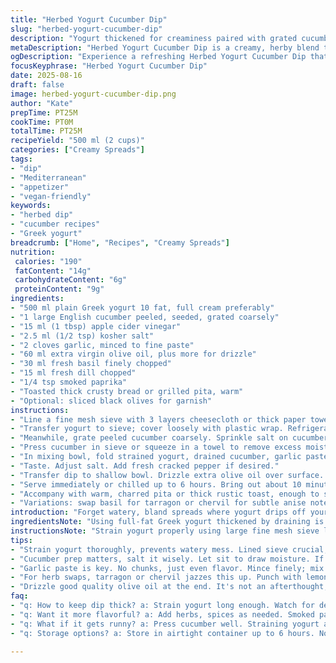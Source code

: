 ```yaml
---
title: "Herbed Yogurt Cucumber Dip"
slug: "herbed-yogurt-cucumber-dip"
description: "Yogurt thickened for creaminess paired with grated cucumber pressed of excess water. Aromatic fresh herbs swap traditional mint for basil, adding brightness. Garlic finely minced, olive oil incorporated for silkiness. Vinegar balances tang; smoked paprika adds subtle warmth. Let the yogurt strain till dense, texture crucial. Serve chilled with toasted rustic bread. Herbs and olive oil finish the plate. A refreshing twist on classic tzatziki, blending texture and herbal notes for a more layered savor. Works well with vegetable sticks or warm flatbread."
metaDescription: "Herbed Yogurt Cucumber Dip is a creamy, herby blend that redefines classic tzatziki. A refreshing scoop with warm pita or rustic bread."
ogDescription: "Experience a refreshing Herbed Yogurt Cucumber Dip that blends herbal notes with creamy yogurt. Perfect with warm bread or veggie sticks."
focusKeyphrase: "Herbed Yogurt Cucumber Dip"
date: 2025-08-16
draft: false
image: herbed-yogurt-cucumber-dip.png
author: "Kate"
prepTime: PT25M
cookTime: PT0M
totalTime: PT25M
recipeYield: "500 ml (2 cups)"
categories: ["Creamy Spreads"]
tags:
- "dip"
- "Mediterranean"
- "appetizer"
- "vegan-friendly"
keywords:
- "herbed dip"
- "cucumber recipes"
- "Greek yogurt"
breadcrumb: ["Home", "Recipes", "Creamy Spreads"]
nutrition: 
 calories: "190"
 fatContent: "14g"
 carbohydrateContent: "6g"
 proteinContent: "9g"
ingredients:
- "500 ml plain Greek yogurt 10 fat, full cream preferably"
- "1 large English cucumber peeled, seeded, grated coarsely"
- "15 ml (1 tbsp) apple cider vinegar"
- "2.5 ml (1/2 tsp) kosher salt"
- "2 cloves garlic, minced to fine paste"
- "60 ml extra virgin olive oil, plus more for drizzle"
- "30 ml fresh basil finely chopped"
- "15 ml fresh dill chopped"
- "1/4 tsp smoked paprika"
- "Toasted thick crusty bread or grilled pita, warm"
- "Optional: sliced black olives for garnish"
instructions:
- "Line a fine mesh sieve with 3 layers cheesecloth or thick paper towel; place over a bowl large enough to catch dripping whey."
- "Transfer yogurt to sieve; cover loosely with plastic wrap. Refrigerate 5 to 7 hours. Look for dense yogurty semi-solid texture with little drip. Discard whey collecting below."
- "Meanwhile, grate peeled cucumber coarsely. Sprinkle salt on cucumber, toss to combine. Let sit 8 to 12 minutes to draw out liquid."
- "Press cucumber in sieve or squeeze in a towel to remove excess moisture. Moisture will water down final dip—too wet wrecks creamy texture."
- "In mixing bowl, fold strained yogurt, drained cucumber, garlic paste, vinegar, olive oil, basil, dill, smoked paprika. Mix vigorously about 1-2 minutes till mixture looks cohesive and slightly glossy."
- "Taste. Adjust salt. Add fresh cracked pepper if desired."
- "Transfer dip to shallow bowl. Drizzle extra olive oil over surface. Sprinkling additional dill or basil. Optionally scatter sliced black olives."
- "Serve immediately or chilled up to 6 hours. Bring out about 10 minutes before serving from fridge so not icy cold."
- "Accompany with warm, charred pita or thick rustic toast, enough to scoop without tearing."
- "Variations: swap basil for tarragon or chervil for subtle anise notes. Add a teaspoon grated lemon zest for brightness if you want punch."
introduction: "Forget watery, bland spreads where yogurt drips off your spoon. Thickening yogurt is non-negotiable — whey drains off, leaving dense creaminess that clings. Texture is foundation here. Relying purely on cucumber moisture? Recipe tanks. Press that grated cucumber well; salt coaxing water out is a must but not a magic fix. Herbs swapped—basil for mint, dill for an added layer. Smoked paprika creeps in for understated warmth, not overwhelming or traditional, just enough to play off fresh coolness. Garlic is in paste form, no large chunks. Olive oil isn’t an afterthought — emulsifying it integrates fat into yogurt, creamy mouthfeel elevated. Serving with warm bread adds crunch and heat contrast. Dip brings punch to plain pita or toast. No fluff, just layered flavor and the kind of texture that makes you keep dipping. Atmosphere of aromatic kitchen, garlic sharp but mellow, herbs bright and fresh, olive oil lush, a whisper of smoke from paprika. That’s the canvas. Timing flexible but watch visual cues—thickened yogurt, drained cucumber, glossy mix. No soggy mess. Practical, memorable."
ingredientsNote: "Using full-fat Greek yogurt thickened by draining is key. Avoid low fat yogurts—they release more liquid, inconsistent texture. Straining yogurt overnight up to 8 hours is typical but 5-7 hours when in a cooled fridge works if well lined sieve is used. Cheesecloth layers or thick paper towel prevents yogurt seeping below, increasing strain efficiency. English cucumber preferred for mildness and fewer seeds; skin removed to avoid bitterness. Press grated cucumber firmly to avoid watery dip—excess liquid dilutes richness and breaks emulsification. Garlic minced to paste ensures even roughness, no overpowering chunks. Swap mint for fresh basil for herbal twang that's less common with tzatziki but harmonizes well. Dill remains classic herb accent but balanced with basil. Smoked paprika adds subtle background note replacing oregano for mild earthiness without harshness. Use good quality olive oil, as final drizzle is flavor highlight. If unavailable, mild buttery oil can substitute but oil richness will suffer. Bread must be thick and toasted for proper scoop support; flimsy pita tears."
instructionsNote: "Strain yogurt properly using large fine mesh sieve lined with 3 layers cheesecloth or several paper towels. Avoid single layer or thin cloth—it will let yogurt drip through too fast or clog. Watch for yogurt to look dense and creamy with minimal liquid dripping below. Discard collected whey. Salt sprinkled on grated cucumber draws moisture by osmosis. Letting sit minimum 8 minutes ensures proper drainage. Pressing grated cucumber by hand or with fine mesh sieve critical; leftover moisture is biggest rookie mistake that ruins dip texture, making it runny. Mixing vigorously is essential to emulsify olive oil into yogurt creating smooth consistent body. Gentle folding won't create proper texture. Garlic paste folds evenly and aromas release slowly. Taste after initial mixing; salt adjustment often needed depending on yogurt saltiness. Adding fresh cracked pepper can deepen flavor. Serve dip slightly chilled but not ice cold; too cold deadens aroma and flavors. Allow plain yogurt to sit out 10 minutes before serving for aroma to bloom. Olive oil drizzle and herb garnish at service add visual cue and fresh aroma, plus richness. Toast bread until just crisped but not burnt; warmish bread carries aroma and offers structural contrast for dipping. Control of texture and temperature makes difference between forgettable and memorable."
tips:
- "Strain yogurt thoroughly, prevents watery mess. Lined sieve crucial; cheesecloth does wonders. Squeeze out the whey, you'll see a richer dip. No shortcuts here."
- "Cucumber prep matters, salt it wisely. Let sit to draw moisture. If it's too wet, dip's trashed. Press firmly; avoid tepid results. Texture wins."
- "Garlic paste is key. No chunks, just even flavor. Mince finely; mix into yogurt for even taste. Dark, garlicky perfume blooms with each scoop. Keep it balanced."
- "For herb swaps, tarragon or chervil jazzes this up. Punch with lemon zest if you want. Flavor layers rock—textural hints too. Focus on freshness."
- "Drizzle good quality olive oil at the end. It's not an afterthought; elevates whole dish. Allow dip to sit for 10 minutes before serving to bloom flavors."
faq:
- "q: How to keep dip thick? a: Strain yogurt long enough. Watch for density. Forget low fat; too watery. Cucumber moisture? Squeeze it out completely."
- "q: Want it more flavorful? a: Add herbs, spices as needed. Smoked paprika, a little more garlic for intensity. Go light on salt if yogurt’s salty."
- "q: What if it gets runny? a: Press cucumber well. Straining yogurt an overnight job works, but 5-7 hours will do. Use a good sieve."
- "q: Storage options? a: Store in airtight container up to 6 hours. No longer, it loses charm. Make ahead, but keep the bread separate."

---
```


